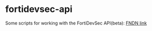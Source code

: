 # fortidevsec-api

Some scripts for working with the FortiDevSec API(beta): [FNDN link](https://fndn.fortinet.net/index.php?/fortiapi/1476-fortidevsecbeta/)
